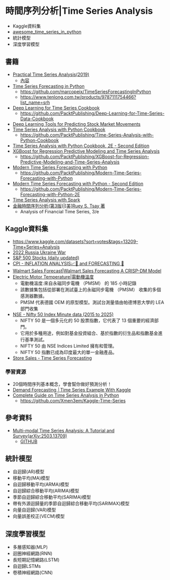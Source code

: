 # 時間序列分析|Time Series Analysis
- Kaggle資料集
- [awesome_time_series_in_python](https://github.com/MaxBenChrist/awesome_time_series_in_python)
- 統計模型
- 深度學習模型

## 書籍
- [Practical Time Series Analysis(2019)](https://learning.oreilly.com/library/view/practical-time-series/9781492041641/)
  - [內容](BOOK_TS1.md) 
- [Time Series Forecasting in Python](https://learning.oreilly.com/library/view/time-series-forecasting/9781617299889/)
  - https://github.com/marcopeix/TimeSeriesForecastingInPython
  - https://www.tenlong.com.tw/products/9787111754466?list_name=srh
- [Deep Learning for Time Series Cookbook](https://learning.oreilly.com/library/view/deep-learning-for/9781805129233/)
  - https://github.com/PacktPublishing/Deep-Learning-for-Time-Series-Data-Cookbook
- [Deep Learning Tools for Predicting Stock Market Movements](https://learning.oreilly.com/library/view/deep-learning-tools/9781394214303/)
- [Time Series Analysis with Python Cookbook](https://learning.oreilly.com/library/view/time-series-analysis/9781801075541/)  
  - https://github.com/PacktPublishing/Time-Series-Analysis-with-Python-Cookbook
- [Time Series Analysis with Python Cookbook, 2E - Second Edition](https://learning.oreilly.com/library/view/time-series-analysis/9781805124283/)
- [XGBoost for Regression Predictive Modeling and Time Series Analysis](https://learning.oreilly.com/library/view/xgboost-for-regression/9781805123057/)
  - https://github.com/PacktPublishing/XGBoost-for-Regression-Predictive-Modeling-and-Time-Series-Analysis  
- [Modern Time Series Forecasting with Python](https://learning.oreilly.com/library/view/modern-time-series/9781803246802/)
  - https://github.com/PacktPublishing/Modern-Time-Series-Forecasting-with-Python 
- [Modern Time Series Forecasting with Python - Second Edition](https://learning.oreilly.com/library/view/modern-time-series/9781835883181/)
  - https://github.com/PacktPublishing/Modern-Time-Series-Forecasting-with-Python-2E 
- [Time Series Analysis with Spark](https://learning.oreilly.com/library/view/time-series-analysis/9781803232256/)
- [金融時間序列分析(第3版)|[美]Ruey S. Tsay 著](https://www.tenlong.com.tw/products/9787115287625?list_name=srh)
  - Analysis of Financial Time Series, 3/e

## Kaggle資料集
- https://www.kaggle.com/datasets?sort=votes&tags=13209-Time+Series+Analysis
- [2022 Russia Ukraine War](https://www.kaggle.com/datasets/piterfm/2022-ukraine-russian-war)
- [S&P 500 Stocks (daily updated)](https://www.kaggle.com/datasets/andrewmvd/sp-500-stocks)
- [CPI - INFLATION ANALYSIS📈🚀 and FORECASTING 🔎](https://www.kaggle.com/datasets/hrish4/cpi-inflation-analysis-and-forecasting/code)
- [Walmart Sales Forecast|Walmart Sales Forecasting A CRISP-DM Model](https://www.kaggle.com/datasets/aslanahmedov/walmart-sales-forecast/code)
- [Electric Motor Temperature|電動機溫度](https://www.kaggle.com/datasets/wkirgsn/electric-motor-temperature)
  - 電動機溫度:來自永磁同步電機 （PMSM） 的 185 小時記錄
  - 該數據集包括從部署在測試臺上的永磁同步電機 （PMSM） 收集的多個感測器數據。
  - PMSM 代表德國 OEM 的原型模型。測試台測量值由帕德博恩大學的 LEA 部門收集
- [NSE - Nifty 50 Index Minute data (2015 to 2025)](https://www.kaggle.com/datasets/debashis74017/nifty-50-minute-data)
  - NIFTY 50 是一個多元化的 50 股票指數，它代表了 13 個重要的經濟部門。
  - 它用於多種用途，例如對基金投資組合、基於指數的衍生品和指數基金進行基準測試。
  - NIFTY 50 由 NSE Indices Limited 擁有和管理。
  - NIFTY 50 指數已成為印度最大的單一金融產品。
- [Store Sales - Time Series Forecasting]()

### 學習資源
- 20個時間序列基本概念，學會幫你做好預測分析！
- [Demand Forecasting │Time Series Example With Kaggle](https://medium.com/@humzahmalik/a-beginners-approach-to-time-series-with-working-example-c6bff9c24928)
- [Complete Guide on Time Series Analysis in Python](https://www.kaggle.com/code/prashant111/complete-guide-on-time-series-analysis-in-python)
  - https://github.com/Xmen3em/Kaggle-Time-Series 
## 參考資料
- [Multi-modal Time Series Analysis: A Tutorial and Survey(arXiv:2503.13709)](https://arxiv.org/abs/2503.13709)
  - [GITHUB](https://github.com/UConn-DSIS/Multi-modal-Time-Series-Analysis)  
## 統計模型
- 自迴歸(AR)模型
- 移動平均(MA)模型
- 自迴歸移動平均(ARMA)模型
- 自迴歸綜合移動平均(ARIMA)模型
- 季節自迴歸綜合移動平均(SARIMA)模型
- 帶有外源迴歸量的季節自迴歸綜合移動平均(SARIMAX)模型
- 向量自迴歸(VAR)模型
- 向量誤差校正(VECM)模型
## 深度學習模型
- 多層感知器(MLP)
- 迴圈神經網路(RNN)
- 長短期記憶網路(LSTM)
- 自迴歸LSTMs
- 卷積神經網路(CNN)
